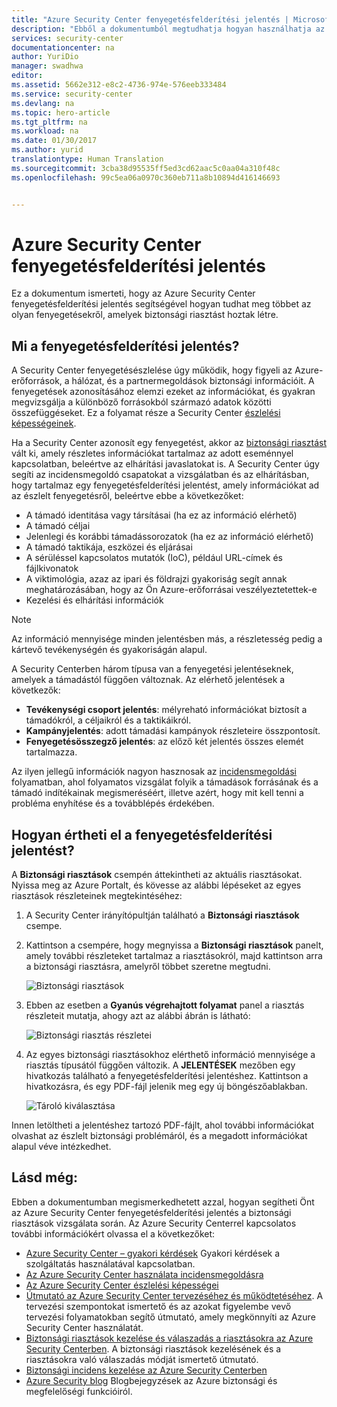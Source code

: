 ```yaml
---
title: "Azure Security Center fenyegetésfelderítési jelentés | Microsoft Docs"
description: "Ebből a dokumentumból megtudhatja hogyan használhatja az Azure Security Center fenyegetésfelderítési jelentést a vizsgálat során, amikor a biztonsági riasztásokkal kapcsolatos információkat keres."
services: security-center
documentationcenter: na
author: YuriDio
manager: swadhwa
editor: 
ms.assetid: 5662e312-e8c2-4736-974e-576eeb333484
ms.service: security-center
ms.devlang: na
ms.topic: hero-article
ms.tgt_pltfrm: na
ms.workload: na
ms.date: 01/30/2017
ms.author: yurid
translationtype: Human Translation
ms.sourcegitcommit: 3cba38d95535ff5ed3cd62aac5c0aa04a310f48c
ms.openlocfilehash: 99c5ea06a0970c360eb711a8b10894d416146693


---
```

# <a name="azure-security-center-threat-intelligence-report"></a>Azure Security Center fenyegetésfelderítési jelentés
Ez a dokumentum ismerteti, hogy az Azure Security Center fenyegetésfelderítési jelentés segítségével hogyan tudhat meg többet az olyan fenyegetésekről, amelyek biztonsági riasztást hoztak létre.

## <a name="what-is-a-threat-intelligence-report"></a>Mi a fenyegetésfelderítési jelentés?
A Security Center fenyegetésészlelése úgy működik, hogy figyeli az Azure-erőforrások, a hálózat, és a partnermegoldások biztonsági információit. A fenyegetések azonosításához elemzi ezeket az információkat, és gyakran megvizsgálja a különböző forrásokból származó adatok közötti összefüggéseket. Ez a folyamat része a Security Center [észlelési képességeinek](security-center-detection-capabilities.md).

Ha a Security Center azonosít egy fenyegetést, akkor az [biztonsági riasztást](security-center-managing-and-responding-alerts.md) vált ki, amely részletes információkat tartalmaz az adott eseménnyel kapcsolatban, beleértve az elhárítási javaslatokat is. A Security Center úgy segíti az incidensmegoldó csapatokat a vizsgálatban és az elhárításban, hogy tartalmaz egy fenyegetésfelderítési jelentést, amely információkat ad az észlelt fenyegetésről, beleértve ebbe a következőket:

* A támadó identitása vagy társításai (ha ez az információ elérhető)
* A támadó céljai
* Jelenlegi és korábbi támadássorozatok (ha ez az információ elérhető)
* A támadó taktikája, eszközei és eljárásai
* A sérüléssel kapcsolatos mutatók (IoC), például URL-címek és fájlkivonatok
* A viktimológia, azaz az ipari és földrajzi gyakoriság segít annak meghatározásában, hogy az Ön Azure-erőforrásai veszélyeztetettek-e
* Kezelési és elhárítási információk

> [!NOTE]
> Az információ mennyisége minden jelentésben más, a részletesség pedig a kártevő tevékenységén és gyakoriságán alapul.
>
>

A Security Centerben három típusa van a fenyegetési jelentéseknek, amelyek a támadástól függően változnak. Az elérhető jelentések a következők:

* **Tevékenységi csoport jelentés**: mélyreható információkat biztosít a támadókról, a céljaikról és a taktikáikról.
* **Kampányjelentés**: adott támadási kampányok részleteire összpontosít.
* **Fenyegetésösszegző jelentés**: az előző két jelentés összes elemét tartalmazza.

Az ilyen jellegű információk nagyon hasznosak az [incidensmegoldási](security-center-incident-response.md) folyamatban, ahol folyamatos vizsgálat folyik a támadások forrásának és a támadó indítékainak megismeréséért, illetve azért, hogy mit kell tenni a probléma enyhítése és a továbblépés érdekében.

## <a name="how-to-access-the-threat-intelligence-report"></a>Hogyan értheti el a fenyegetésfelderítési jelentést?
A **Biztonsági riasztások** csempén áttekintheti az aktuális riasztásokat. Nyissa meg az Azure Portalt, és kövesse az alábbi lépéseket az egyes riasztások részleteinek megtekintéséhez:

1. A Security Center irányítópultján található a **Biztonsági riasztások** csempe.
2. Kattintson a csempére, hogy megnyissa a **Biztonsági riasztások** panelt, amely további részleteket tartalmaz a riasztásokról, majd kattintson arra a biztonsági riasztásra, amelyről többet szeretne megtudni.

    ![Biztonsági riasztások](./media/security-center-threat-report/security-center-threat-report-fig1.png)
3. Ebben az esetben a **Gyanús végrehajtott folyamat** panel a riasztás részleteit mutatja, ahogy azt az alábbi ábrán is látható:

    ![Biztonsági riasztás részletei](./media/security-center-threat-report/security-center-threat-report-fig2.png)
4. Az egyes biztonsági riasztásokhoz elérthető információ mennyisége a riasztás típusától függően változik. A **JELENTÉSEK** mezőben egy hivatkozás található a fenyegetésfelderítési jelentéshez. Kattintson a hivatkozásra, és egy PDF-fájl jelenik meg egy új böngészőablakban.

   ![Tároló kiválasztása](./media/security-center-threat-report/security-center-threat-report-fig3.png)

Innen letöltheti a jelentéshez tartozó PDF-fájlt, ahol további információkat olvashat az észlelt biztonsági problémáról, és a megadott információkat alapul véve intézkedhet.

## <a name="see-also"></a>Lásd még:
Ebben a dokumentumban megismerkedhetett azzal, hogyan segítheti Önt az Azure Security Center fenyegetésfelderítési jelentés a biztonsági riasztások vizsgálata során. Az Azure Security Centerrel kapcsolatos további információkért olvassa el a következőket:

* [Azure Security Center – gyakori kérdések](security-center-faq.md) Gyakori kérdések a szolgáltatás használatával kapcsolatban.
* [Az Azure Security Center használata incidensmegoldásra](security-center-incident-response.md)
* [Az Azure Security Center észlelési képességei](security-center-detection-capabilities.md)
* [Útmutató az Azure Security Center tervezéséhez és működtetéséhez](security-center-planning-and-operations-guide.md). A tervezési szempontokat ismertető és az azokat figyelembe vevő tervezési folyamatokban segítő útmutató, amely megkönnyíti az Azure Security Center használatát.
* [Biztonsági riasztások kezelése és válaszadás a riasztásokra az Azure Security Centerben](security-center-managing-and-responding-alerts.md). A biztonsági riasztások kezelésének és a riasztásokra való válaszadás módját ismertető útmutató.
* [Biztonsági incidens kezelése az Azure Security Centerben](security-center-incident.md)
* [Azure Security blog](http://blogs.msdn.com/b/azuresecurity/) Blogbejegyzések az Azure biztonsági és megfelelőségi funkcióiról.



<!--HONumber=Jan17_HO5-->


